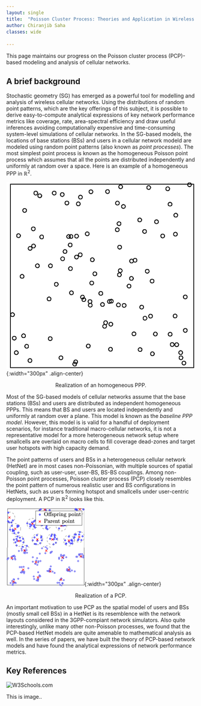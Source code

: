 ```yaml
---
layout: single
title:  "Poisson Cluster Process: Theories and Application in Wireless Network Models"
author: Chiranjib Saha
classes: wide

---
```


This page maintains our progress on the Poisson cluster process (PCP)-based modeling and analysis of cellular networks. 


## A brief background
Stochastic geometry (SG) has emerged as a powerful tool for modelling and analysis of wireless cellular networks. Using the distributions of random point patterns, which are the key offerings of this subject, it is possible to derive easy-to-compute analytical expressions of key network performance metrics like coverage, rate, area-spectral efficiency and draw useful inferences avoiding computationally expensive and time-consuming system-level simulations of cellular networks. In the SG-based models, the locations of base stations (BSs) and users in a cellular network modeld are modeled using random point patterns (also known as *point processes*). The most simplest point process is known as the homogeneous Poisson point process which assumes that all the points are distributed independently and uniformly at random over a space.  Here is an example of a homogeneous PPP in $\mathbb{R}^2$. 


![Realization of an homogeneous PPP](../assets/images/ppp.jpg){:width="300px" .align-center}<center>Realization of an homogeneous PPP.</center>




Most of the SG-based models of cellular networks assume that  the base stations (BSs) and users are distributed as independent homogeneous PPPs. This  means that BS and users are located independently and uniformly at random over a plane.
  This model is known as the *baseline PPP model*. However, this model is 
 is valid for a handful of deployment scenarios, for instance traditional macro-cellular networks, it is not a representative model for a more heterogeneous network setup where smallcells are overlaid on macro cells to fill coverage dead-zones and target user hotspots with high capacity demand. 

The point patterns of users and BSs in a heterogeneous cellular network (HetNet) are in most cases non-Poissonian, with multiple sources of spatial coupling, such as user-user, user-BS, BS-BS couplings. Among non-Poisson point processes, Poisson cluster process (PCP) closely resembles the point pattern of numerous realistic user and BS configurations in HetNets, such as users forming hotspot and smallcells under user-centric deployment. A  PCP in  $\mathbb{R}^2$ looks like this. 


![Realization of an homogeneous PPP](../assets/images/pcp.png){:width="300px" .align-center}<center>Realization of a PCP.</center>



An important motivation to use PCP  as the spatial model of users and BSs (mostly small cell BSs) in a HetNet is its resemblence with the network  layouts considered in the 3GPP-compiant network simulators.  Also quite interestingly, unlike many other non-Poisson processes, we found that the PCP-based HetNet models are quite amenable to mathematical analysis as well. In the series of papers, we have built the theory of PCP-based network models and have found the analytical expressions of network performance metrics.  

## Key References


<img src="https://www.w3schools.com/images/w3schools_green.jpg" alt="W3Schools.com" style="width:104px;height:142px;">

This is image..





